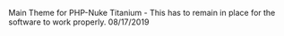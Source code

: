 Main Theme for PHP-Nuke Titanium - This has to remain in place for the software to work properly.
08/17/2019

